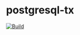 # postgresql-tx

[![Build](https://img.shields.io/travis/Simspace/postgresql-tx.svg?logo=travis)](http://travis-ci.org/Simspace/postgresql-tx)
